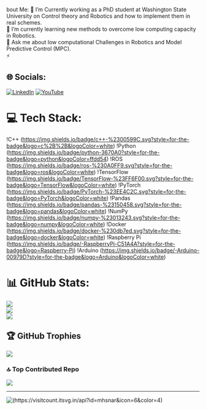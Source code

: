 bout Me:
🔭 I’m Currently working as a PhD student at Washington State University on Control theory and Robotics and how to implement them in real schemes.<br>👯 I’m currently learning new methods to overcome low computing capacity in Robotics.<br>💬 Ask me about low computational Challenges in Robotics and Model Predictive Control (MPC).<br>⚡️


## 🌐 Socials:
[![LinkedIn](https://img.shields.io/badge/LinkedIn-%230077B5.svg?logo=linkedin&logoColor=white)](https://www.linkedin.com/in/mohsen-amiri-58663716a/)
[![YouTube](https://img.shields.io/badge/YouTube-%23FF0000.svg?logo=YouTube&logoColor=white)](https://youtube.com/@MohsenAmirii)


# 💻 Tech Stack:
!C++ (https://img.shields.io/badge/c++-%2300599C.svg?style=for-the-badge&logo=c%2B%2B&logoColor=white) !Python (https://img.shields.io/badge/python-3670A0?style=for-the-badge&logo=python&logoColor=ffdd54) !ROS (https://img.shields.io/badge/ros-%230A0FF9.svg?style=for-the-badge&logo=ros&logoColor=white) !TensorFlow (https://img.shields.io/badge/TensorFlow-%23FF6F00.svg?style=for-the-badge&logo=TensorFlow&logoColor=white) !PyTorch (https://img.shields.io/badge/PyTorch-%23EE4C2C.svg?style=for-the-badge&logo=PyTorch&logoColor=white) !Pandas (https://img.shields.io/badge/pandas-%23150458.svg?style=for-the-badge&logo=pandas&logoColor=white) !NumPy (https://img.shields.io/badge/numpy-%23013243.svg?style=for-the-badge&logo=numpy&logoColor=white) !Docker (https://img.shields.io/badge/docker-%230db7ed.svg?style=for-the-badge&logo=docker&logoColor=white) !Raspberry Pi (https://img.shields.io/badge/-RaspberryPi-C51A4A?style=for-the-badge&logo=Raspberry-Pi) !Arduino (https://img.shields.io/badge/-Arduino-00979D?style=for-the-badge&logo=Arduino&logoColor=white)
# 📊 GitHub Stats:
![](https://github-readme-stats.vercel.app/api?username=mhsnar&theme=dark&hide_border=false&include_all_commits=true&count_private=true)<br/>
![](https://github-readme-streak-stats.herokuapp.com/?user=mhsnar&theme=dark&hide_border=false)<br/>
![](https://github-readme-stats.vercel.app/api/top-langs/?username=mhsnar&theme=dark&hide_border=false&include_all_commits=true&count_private=true&layout=compact)

## 🏆 GitHub Trophies
![](https://github-profile-trophy.vercel.app/?username=mhsnar&theme=flat&no-frame=true&no-bg=true&margin-w=4)

### 🔝 Top Contributed Repo
![](https://github-contributor-stats.vercel.app/api?username=mhsnar&limit=5&theme=dark&combine_all_yearly_contributions=true)



---
![ (https://visitcount.itsvg.in/api?id=mhsnar&icon=6&color=4)](https://visitcount.itsvg.in)

<!-- Proudly created with GPRM ( https://gprm.itsvg.in ) -->
